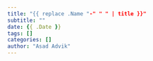 ```yaml
---
title: "{{ replace .Name "-" " " | title }}"
subtitle: ""
date: {{ .Date }}
tags: []
categories: []
author: "Asad Advik"
---
```

